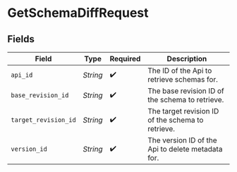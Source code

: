 # GetSchemaDiffRequest


## Fields

| Field                                             | Type                                              | Required                                          | Description                                       |
| ------------------------------------------------- | ------------------------------------------------- | ------------------------------------------------- | ------------------------------------------------- |
| `api_id`                                          | *String*                                          | :heavy_check_mark:                                | The ID of the Api to retrieve schemas for.        |
| `base_revision_id`                                | *String*                                          | :heavy_check_mark:                                | The base revision ID of the schema to retrieve.   |
| `target_revision_id`                              | *String*                                          | :heavy_check_mark:                                | The target revision ID of the schema to retrieve. |
| `version_id`                                      | *String*                                          | :heavy_check_mark:                                | The version ID of the Api to delete metadata for. |